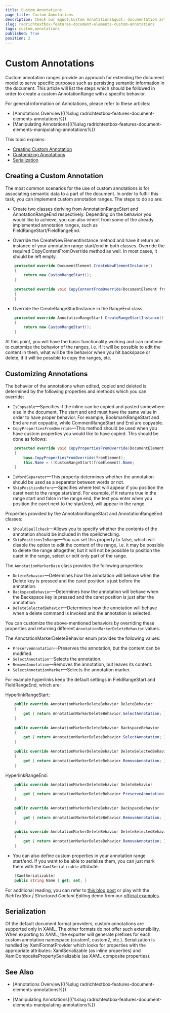 ```yaml
---
title: Custom Annotations
page_title: Custom Annotations
description: Check our &quot;Custom Annotations&quot; documentation article for the RadRichTextBox {{ site.framework_name }} control.
slug: radrichtextbox-features-document-elements-custom-annotations
tags: custom,annotations
published: True
position: 2
---
```


# Custom Annotations

Custom annotation ranges provide an approach for extending the document model to serve specific purposes such as persisting semantic information in the document. This article will list the steps which should be followed in order to create a custom AnnotationRange with a specific behavior.
      
For general information on Annotations, please refer to these articles:

* [Annotations Overview]({%slug radrichtextbox-features-document-elements-annotations%})
* [Manipulating Annotations]({%slug radrichtextbox-features-document-elements-manipulating-annotations%})

This topic explains:
      
* [Creating Custom Annotation](#creating-a-custom-annotation)
* [Customizing Annotations](#customizing-annotations)
* [Serialization](#serialization)

## Creating a Custom Annotation

The most common scenarios for the use of custom annotations is for associating semantic data to a part of the document. In order to fulfill this task, you can implement custom annotation ranges. The steps to do so are:
        
* Create two classes deriving from AnnotationRangeStart and AnnotationRangeEnd respectively. Depending on the behavior you would like to achieve, you can also inherit from some of the already implemented annotation ranges, such as FieldRangeStart/FieldRangeEnd.

* Override the CreateNewElementInstance method and have it return an instance of your annotation range start/end in both classes. Override the required CopyContentFromOverride method as well. In most cases, it should be left empty.


```C#
	protected override DocumentElement CreateNewElementInstance()
	{
	    return new CustomRangeStart();
	}
	
	protected override void CopyContentFromOverride(DocumentElement fromElement)
	{
	}
```

* Override the CreateRangeStartInstance in the RangeEnd class.


```C#
	protected override AnnotationRangeStart CreateRangeStartInstance()
	{
	    return new CustomRangeStart();
	}
```

At this point, you will have the basic functionality working and can continue to customize the behavior of the ranges, i.e. if it will be possible to edit the content in them, what will be the behavior when you hit backspace or delete, if it will be possible to copy the ranges, etc. 

## Customizing Annotations

The behavior of the annotations when edited, copied and deleted is determined by the following properties and methods which you can override:

* `IsCopyable`&mdash;Specifies if the inline can be copied and pasted somewhere else in the document. The start and end must have the same value in order to have proper behavior. For example, BookmarkRangeStart and End are not copyable, while CommentRangeStart and End are copyable.
* `CopyPropertiesFromOverride`&mdash;This method should be used when you have custom properties you would like to have copied. This should be done as follows:


```C#
	protected override void CopyPropertiesFromOverride(DocumentElement fromElement)
	{
	    base.CopyPropertiesFromOverride(fromElement);
	    this.Name = ((CustomRangeStart)fromElement).Name;
	}
```

* `IsWordSeparator`&mdash;This property determines whether the annotation should be used as a separator between words or not.
* `SkipPositionBefore`&mdash;Specifies where text will appear if you position the caret next to the range start/end. For example, if it returns true in the range start and false in the range end, the text you enter when you position the caret next to the start/end, will appear in the range.

Properties provided by the AnnotationRangeStart and AnnotationRangeEnd classes:

* `ShouldSpellcheck`&mdash;Allows you to specify whether the contents of the annotation should be included in the spellchecking.
* `SkipPositionsInRange`&mdash;You can set this property to false, which will disable the option to edit the content of the range, i.e. it may be possible to delete the range altogether, but it will not be possible to position the caret in the range, select or edit only part of the range.

The `AnnotationMarkerBase` class provides the following properties:

* `DeleteBehavior`&mdash;Determines how the annotation will behave when the Delete key is pressed and the caret position is just before the annotation.
* `BackspaceBehavior`&mdash;Determines how the annotation will behave when the Backspace key is pressed and the caret position is just after the annotation.
* `DeleteSelectedBehavior`&mdash;Determines how the annotation will behave when a delete command is invoked and the annotation is selected.

You can customize the above-mentioned behaviors by overriding these properties and returning different `AnnotationMarkerDeleteBehavior` values.

The AnnotationMarkerDeleteBehavior enum provides the following values:

* `PreserveAnnotation`&mdash;Preserves the annotation, but the content can be modified. 
* `SelectAnnotation`&mdash;Selects the annotation.
* `RemoveAnnotation`&mdash;Removes the annotation, but leaves its content.
* `SelectAnnotationMarker`&mdash;Selects the annotation marker.

For example hyperlinks keep the default settings in FieldRangeStart and FieldRangeEnd, which are: 

HyperlinkRangeStart: 


```C#
	public override AnnotationMarkerDeleteBehavior DeleteBehavior
	{
	    get { return AnnotationMarkerDeleteBehavior.SelectAnnotation; }
	}
	
	public override AnnotationMarkerDeleteBehavior BackspaceBehavior
	{
	    get { return AnnotationMarkerDeleteBehavior.SelectAnnotation; }
	}
	
	public override AnnotationMarkerDeleteBehavior DeleteSelectedBehavior
	{
	    get { return AnnotationMarkerDeleteBehavior.RemoveAnnotation; }
	}
```

HyperlinkRangeEnd:


```C#
	public override AnnotationMarkerDeleteBehavior DeleteBehavior
	{
	    get { return AnnotationMarkerDeleteBehavior.PreserveAnnotation; }
	}
	
	public override AnnotationMarkerDeleteBehavior BackspaceBehavior
	{
	    get { return AnnotationMarkerDeleteBehavior.RemoveAnnotation; }
	}
	
	public override AnnotationMarkerDeleteBehavior DeleteSelectedBehavior
	{
	    get { return AnnotationMarkerDeleteBehavior.RemoveAnnotation; }
	}
```

* You can also define custom properties in your annotation range start/end. If you want to be able to serialize them, you can just mark them with the `XamlSerializable` attribute:


```C#
	[XamlSerializable]
	public string Name { get; set; } 
```

For additional reading, you can refer to [this blog post](http://blogs.telerik.com/xamlteam/posts/12-03-06/structured-content-editing-with-richtextbox-for-silverlight-wpf.aspx) or play with the *RichTextBox | Structured Content Editing* demo from our [official examples](https://demos.telerik.com/wpf/). 

## Serialization

Of the default document format providers, custom annotations are supported only in XAML. The other formats do not offer such extensibility. When exporting to XAML, the exporter will generate prefixes for each custom annotation namespace (custom1, custom2, etc.). Serialization is handled by XamlFormatProvider which looks for properties with the appropriate attributes: XamlSerializable (as inline properties) and XamlCompositePropertySerializable (as XAML composite properties).
        

## See Also

 * [Annotations Overview]({%slug radrichtextbox-features-document-elements-annotations%})

 * [Manipulating Annotations]({%slug radrichtextbox-features-document-elements-manipulating-annotations%})
